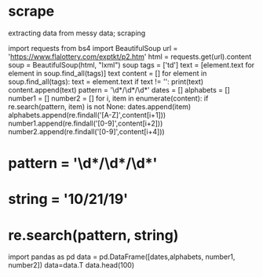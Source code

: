 # scrape
extracting data from messy data; scraping

import requests
from bs4 import BeautifulSoup
url = 'https://www.flalottery.com/exptkt/p2.htm'
html = requests.get(url).content
soup = BeautifulSoup(html, "lxml")
soup
tags = ['td']
text = [element.text for element in soup.find_all(tags)]
text
content = []
for element in soup.find_all(tags):
   text = element.text
   if text != '':
       print(text)
       content.append(text)
pattern = '\d*/\d*/\d*'
dates = []
alphabets = []
number1 = []
number2 = []
for i, item in enumerate(content):
   if re.search(pattern, item) is not None:
       dates.append(item)
       alphabets.append(re.findall('[A-Z]',content[i+1]))
       number1.append(re.findall('[0-9]',content[i+2]))
       number2.append(re.findall('[0-9]',content[i+4]))
# pattern = '\d*/\d*/\d*'
# string = '10/21/19'
# re.search(pattern, string)
import pandas as pd
data = pd.DataFrame([dates,alphabets, number1, number2])
data=data.T
data.head(100)
